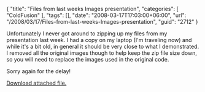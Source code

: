 {
	"title": "Files from last weeks Images presentation",
	"categories": [
		"ColdFusion"
	],
	"tags": [],
	"date": "2008-03-17T17:03:00+06:00",
	"url": "/2008/03/17/Files-from-last-weeks-Images-presentation",
	"guid": "2712"
}

Unfortunately I never got around to zipping up my files from my presentation last week. I had a copy on my laptop (I'm traveling now) and while it's a bit old, in general it should be very close to what I demonstrated. I removed all the original images though to help keep the zip file size down, so you will need to replace the images used in the original code.

Sorry again for the delay!<p><a href='enclosures/D%3A%5Chosts%5Cwww%2Ecoldfusionjedi%2Ecom%5Cenclosures%2Fimages%20copy%2Ezip'>Download attached file.</a></p>